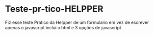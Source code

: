 # Teste-pr-tico-HELPPER
Fiz esse  teste Pratico da Helpper  de um formulario em vez de escrever apenas o javascript inclui o html e 3 opções de javascript
